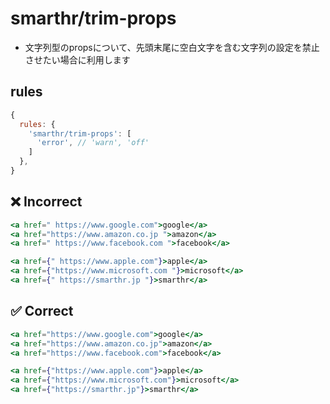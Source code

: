 # smarthr/trim-props

- 文字列型のpropsについて、先頭末尾に空白文字を含む文字列の設定を禁止させたい場合に利用します

## rules

```js
{
  rules: {
    'smarthr/trim-props': [
      'error', // 'warn', 'off'
    ]
  },
}
```

## ❌ Incorrect

```jsx
<a href=" https://www.google.com">google</a>
<a href="https://www.amazon.co.jp ">amazon</a>
<a href=" https://www.facebook.com ">facebook</a>

<a href={" https://www.apple.com"}>apple</a>
<a href={"https://www.microsoft.com "}>microsoft</a>
<a href={" https://smarthr.jp "}>smarthr</a>
```

## ✅ Correct

```jsx
<a href="https://www.google.com">google</a>
<a href="https://www.amazon.co.jp">amazon</a>
<a href="https://www.facebook.com">facebook</a>

<a href={"https://www.apple.com"}>apple</a>
<a href={"https://www.microsoft.com"}>microsoft</a>
<a href={"https://smarthr.jp"}>smarthr</a>
```
